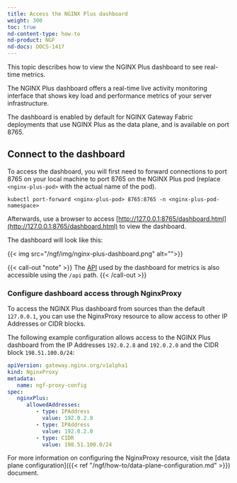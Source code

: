 ```yaml
---
title: Access the NGINX Plus dashboard
weight: 300
toc: true
nd-content-type: how-to
nd-product: NGF
nd-docs: DOCS-1417
---
```


This topic describes how to view the NGINX Plus dashboard to see real-time metrics.

The NGINX Plus dashboard offers a real-time live activity monitoring interface that shows key load and performance metrics of your server infrastructure.

The dashboard is enabled by default for NGINX Gateway Fabric deployments that use NGINX Plus as the data plane, and is available on port 8765.

## Connect to the dashboard

To access the dashboard, you will first need to forward connections to port 8765 on your local machine to port 8765 on the NGINX Plus pod (replace `<nginx-plus-pod>` with the actual name of the pod).

```shell
kubectl port-forward <nginx-plus-pod> 8765:8765 -n <nginx-plus-pod-namespace>
```

Afterwards, use a browser to access [http://127.0.0.1:8765/dashboard.html](http://127.0.0.1:8765/dashboard.html) to view the dashboard.

The dashboard will look like this:

{{< img src="/ngf/img/nginx-plus-dashboard.png" alt="">}}

{{< call-out "note" >}} The [API](https://nginx.org/en/docs/http/ngx_http_api_module.html) used by the dashboard for metrics is also accessible using the `/api` path. {{< /call-out >}}

### Configure dashboard access through NginxProxy

To access the NGINX Plus dashboard from sources than the default `127.0.0.1`, you can use the NginxProxy resource to allow access to other IP Addresses or CIDR blocks.

The following example configuration allows access to the NGINX Plus dashboard from the IP Addresses `192.0.2.8` and
`192.0.2.0` and the CIDR block `198.51.100.0/24`:

```yaml
apiVersion: gateway.nginx.org/v1alpha1
kind: NginxProxy
metadata:
   name: ngf-proxy-config
spec:
   nginxPlus:
      allowedAddresses:
         - type: IPAddress
           value: 192.0.2.8
         - type: IPAddress
           value: 192.0.2.0
         - type: CIDR
           value: 198.51.100.0/24
```

For more information on configuring the NginxProxy resource, visit the [data plane configuration]({{< ref "/ngf/how-to/data-plane-configuration.md" >}}) document.